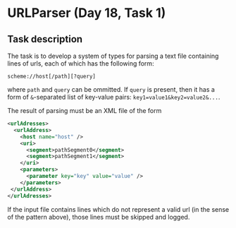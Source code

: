 # URLParser (Day 18, Task 1)

## Task description

The task is to develop a system of types for parsing a text file containing lines of urls, each of which has the following
form:

    scheme://host[/path][?query]
    
where `path` and `query` can be ommitted. If `query` is present, then it has a form of `&`-separated list of key-value pairs:
`key1=value1&key2=value2&...`.

The result of parsing must be an XML file of the form

```xml
<urlAdresses>
  <urlAddress>
    <host name="host" />
    <uri>
      <segment>pathSegment0</segment>
      <segment>pathSegment1</segment>
    </uri>
    <parameters>
      <parameter key="key" value="value" />
    </parameters>
 </urlAddress>
</urlAdresses>
```

If the input file contains lines which do not represent a valid url (in the sense of the pattern above), those lines must be
skipped and logged.
